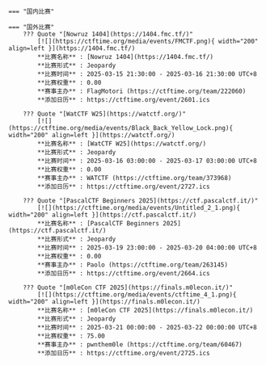     === "国内比赛"
    
    === "国外比赛"
        ??? Quote "[Nowruz 1404](https://1404.fmc.tf/)"  
            [![](https://ctftime.org/media/events/FMCTF.png){ width="200" align=left }](https://1404.fmc.tf/)  
            **比赛名称** : [Nowruz 1404](https://1404.fmc.tf/)  
            **比赛形式** : Jeopardy  
            **比赛时间** : 2025-03-15 21:30:00 - 2025-03-16 21:30:00 UTC+8  
            **比赛权重** : 0.00  
            **赛事主办** : FlagMotori (https://ctftime.org/team/222060)  
            **添加日历** : https://ctftime.org/event/2601.ics  
            
        ??? Quote "[WatCTF W25](https://watctf.org/)"  
            [![](https://ctftime.org/media/events/Black_Back_Yellow_Lock.png){ width="200" align=left }](https://watctf.org/)  
            **比赛名称** : [WatCTF W25](https://watctf.org/)  
            **比赛形式** : Jeopardy  
            **比赛时间** : 2025-03-16 03:00:00 - 2025-03-17 03:00:00 UTC+8  
            **比赛权重** : 0.00  
            **赛事主办** : WATCTF (https://ctftime.org/team/373968)  
            **添加日历** : https://ctftime.org/event/2727.ics  
            
        ??? Quote "[PascalCTF Beginners 2025](https://ctf.pascalctf.it/)"  
            [![](https://ctftime.org/media/events/Untitled_2_1.png){ width="200" align=left }](https://ctf.pascalctf.it/)  
            **比赛名称** : [PascalCTF Beginners 2025](https://ctf.pascalctf.it/)  
            **比赛形式** : Jeopardy  
            **比赛时间** : 2025-03-19 23:00:00 - 2025-03-20 04:00:00 UTC+8  
            **比赛权重** : 0.00  
            **赛事主办** : Paolo (https://ctftime.org/team/263145)  
            **添加日历** : https://ctftime.org/event/2664.ics  
            
        ??? Quote "[m0leCon CTF 2025](https://finals.m0lecon.it/)"  
            [![](https://ctftime.org/media/events/ctftime_4_1.png){ width="200" align=left }](https://finals.m0lecon.it/)  
            **比赛名称** : [m0leCon CTF 2025](https://finals.m0lecon.it/)  
            **比赛形式** : Jeopardy  
            **比赛时间** : 2025-03-21 00:00:00 - 2025-03-22 00:00:00 UTC+8  
            **比赛权重** : 75.00  
            **赛事主办** : pwnthem0le (https://ctftime.org/team/60467)  
            **添加日历** : https://ctftime.org/event/2725.ics  
            